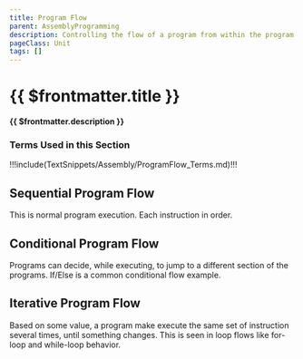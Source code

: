 ```yaml
---
title: Program Flow
parent: AssemblyProgramming
description: Controlling the flow of a program from within the program is a big part of Turing initial General Purpose computer. It allows a program to execute in various orders, based on internal changes and external data
pageClass: Unit
tags: []
---
```


# {{ $frontmatter.title }}

**{{ $frontmatter.description }}**

### Terms Used in this Section
!!!include(TextSnippets/Assembly/ProgramFlow_Terms.md)!!!

## Sequential Program Flow
This is normal program execution. Each instruction in order.

## Conditional Program Flow
Programs can decide, while executing, to jump to a different section of the programs. If/Else is a common conditional flow example.

## Iterative Program Flow
Based on some value, a program make execute the same set of instruction several times, until something changes. This is seen in loop flows like for-loop and while-loop behavior.